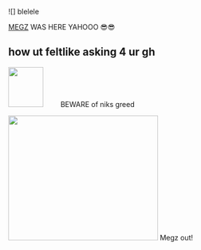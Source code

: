 ![] blelele

[MEGZ](https://github.com/5uguru) WAS HERE YAHOOO 😎😎
## how ut feltlike asking 4 ur gh 
<img src=https://i.postimg.cc/gj9xzTG2/Untitled17-20250503215238.png width="70" height="80"> ⠀⠀⠀BEWARE of niks greed

<img src=https://i.postimg.cc/qq8zzx7X/Untitled18-20250503220237.png width="300" height="250">
Megz out!
